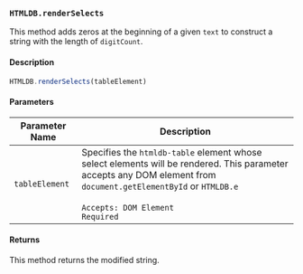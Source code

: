 ### `HTMLDB.renderSelects`

This method adds zeros at the beginning of a given `text` to construct a string with the length of `digitCount`.

#### Description

```javascript
HTMLDB.renderSelects(tableElement)
```

#### Parameters

| Parameter Name             | Description                               |
| -------------------------- | ----------------------------------------- |
| `tableElement` | Specifies the `htmldb-table` element whose select elements will be rendered. This parameter accepts any DOM element from `document.getElementById` or `HTMLDB.e`<br><br>`Accepts: DOM Element`<br>`Required` |

#### Returns

This method returns the modified string.
